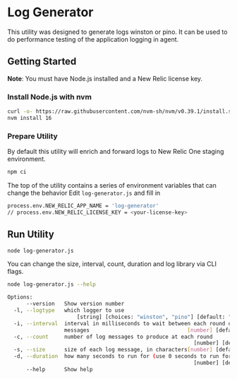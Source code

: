 # Log Generator
This utility was designed to generate logs winston or pino.  It can be used to do performance testing of the application logging in agent.

## Getting Started

**Note**: You must have Node.js installed and a New Relic license key.

### Install Node.js with nvm

```sh
curl -o- https://raw.githubusercontent.com/nvm-sh/nvm/v0.39.1/install.sh | bash
nvm install 16
```


### Prepare Utility
By default this utility will enrich and forward logs to New Relic One staging environment.

```sh
npm ci
```

The top of the utility contains a series of environment variables that can change the behavior Edit `log-generator.js` and fill in

```sh
process.env.NEW_RELIC_APP_NAME = 'log-generator'
// process.env.NEW_RELIC_LICENSE_KEY = <your-license-key>
```


## Run Utility

```sh
node log-generator.js
```

You can change the size, interval, count, duration and log library via CLI flags.

```sh
node log-generator.js --help
```

```sh
Options:
      --version   Show version number                                  [boolean]
  -l, --logtype   which logger to use
                      [string] [choices: "winston", "pino"] [default: "winston"]
  -i, --interval  interval in milliseconds to wait between each round of log
                  messages                               [number] [default: 200]
  -c, --count     number of log messages to produce at each round
                                                           [number] [default: 1]
  -s, --size      size of each log message, in characters[number] [default: 128]
  -d, --duration  how many seconds to run for (use 0 seconds to run forever)
                                                           [number] [default: 0]
      --help      Show help                                            [boolean]
```
